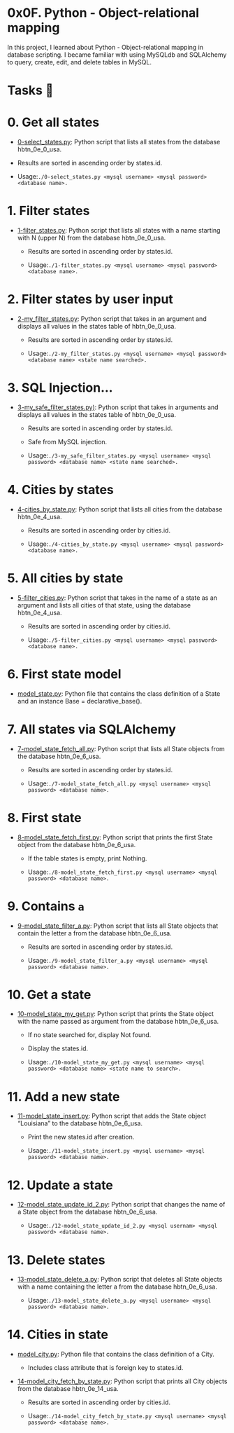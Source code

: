# 0x0F. Python - Object-relational mapping

In this project, I learned about Python - Object-relational mapping in database scripting. I became familiar with using MySQLdb and SQLAlchemy to query, create, edit, and delete tables in MySQL.

# Tasks 📃

# 0. Get all states

  + <u>[0-select_states.py]( https://github.com/Heshbon/alx-higher_level_programming/blob/master/0x0F-python-object_relational_mapping/0-select_states.py)</u>: Python script that lists all states from the database hbtn_0e_0_usa.

  + Results are sorted in ascending order by states.id.

  + Usage:`./0-select_states.py <mysql username> <mysql password> <database name>.`

# 1. Filter states

+ <u>[1-filter_states.py]( https://github.com/Heshbon/alx-higher_level_programming/blob/master/0x0F-python-object_relational_mapping/1-filter_states.py)</u>: Python script that lists all states with a name starting with N (upper N) from the database hbtn_0e_0_usa.

  + Results are sorted in ascending order by states.id.

  + Usage:`./1-filter_states.py <mysql username> <mysql password> <database name>.`

# 2. Filter states by user input

+ <u>[2-my_filter_states.py]( https://github.com/Heshbon/alx-higher_level_programming/blob/master/0x0F-python-object_relational_mapping/2-my_filter_states.py)</u>: Python script that takes in an argument and displays all values in the states table of hbtn_0e_0_usa.

  + Results are sorted in ascending order by states.id.

  + Usage:`./2-my_filter_states.py <mysql username> <mysql password> <database name> <state name searched>.`

# 3. SQL Injection...

+ <u>[3-my_safe_filter_states.py]( https://github.com/Heshbon/alx-higher_level_programming/blob/master/0x0F-python-object_relational_mapping/3-my_safe_filter_states.py))</u>: Python script that takes in arguments and displays all values in the states table of hbtn_0e_0_usa.

  + Results are sorted in ascending order by states.id.

  + Safe from MySQL injection.

  + Usage:`./3-my_safe_filter_states.py <mysql username> <mysql password> <database name> <state name searched>.`

# 4. Cities by states

+ <u>[4-cities_by_state.py]( https://github.com/Heshbon/alx-higher_level_programming/blob/master/0x0F-python-object_relational_mapping/4-cities_by_state.py)</u>: Python script that lists all cities from the database hbtn_0e_4_usa.

  + Results are sorted in ascending order by cities.id.

  + Usage:`./4-cities_by_state.py <mysql username> <mysql password> <database name>.`

# 5. All cities by state

+ <u>[5-filter_cities.py]( https://github.com/Heshbon/alx-higher_level_programming/blob/master/0x0F-python-object_relational_mapping/5-filter_cities.py)</u>: Python script that takes in the name of a state as an argument and lists all cities of that state, using the database hbtn_0e_4_usa.

  + Results are sorted in ascending order by cities.id.

  + Usage:`./5-filter_cities.py <mysql username> <mysql password> <database name>.`

# 6. First state model

  + <u>[model_state.py]( https://github.com/Heshbon/alx-higher_level_programming/blob/master/0x0F-python-object_relational_mapping/model_state.py)</u>: Python file that contains the class definition of a State and an instance Base = declarative_base().

# 7. All states via SQLAlchemy

+ <u>[7-model_state_fetch_all.py]( https://github.com/Heshbon/alx-higher_level_programming/blob/master/0x0F-python-object_relational_mapping/7-model_state_fetch_all.py)</u>: Python script that lists all State objects from the database hbtn_0e_6_usa.

  + Results are sorted in ascending order by states.id.

  + Usage:`./7-model_state_fetch_all.py <mysql username> <mysql password> <database name>.`

# 8. First state

+ <u>[8-model_state_fetch_first.py]( https://github.com/Heshbon/alx-higher_level_programming/blob/master/0x0F-python-object_relational_mapping/8-model_state_fetch_first.py)</u>: Python script that prints the first State object from the database hbtn_0e_6_usa.

  + If the table states is empty, print Nothing.

  + Usage:`./8-model_state_fetch_first.py <mysql username> <mysql password> <database name>.`

# 9. Contains `a`

+ <u>[9-model_state_filter_a.py]( https://github.com/Heshbon/alx-higher_level_programming/blob/master/0x0F-python-object_relational_mapping/9-model_state_filter_a.py)</u>: Python script that lists all State objects that contain the letter a from the database hbtn_0e_6_usa.

  + Results are sorted in ascending order by states.id.

  + Usage:`./9-model_state_filter_a.py <mysql username> <mysql password> <database name>.`

# 10. Get a state

+ <u>[10-model_state_my_get.py]( https://github.com/Heshbon/alx-higher_level_programming/blob/master/0x0F-python-object_relational_mapping/10-model_state_my_get.py)</u>: Python script that prints the State object with the name passed as argument from the database hbtn_0e_6_usa.

  + If no state searched for, display Not found.

  + Display the states.id.

  + Usage:`./10-model_state_my_get.py <mysql username> <mysql password> <database name> <state name to search>.`

# 11. Add a new state

+ <u>[11-model_state_insert.py]( https://github.com/Heshbon/alx-higher_level_programming/blob/master/0x0F-python-object_relational_mapping/11-model_state_insert.py)</u>: Python script that adds the State object “Louisiana” to the database hbtn_0e_6_usa.

  + Print the new states.id after creation.

  + Usage:`./11-model_state_insert.py <mysql username> <mysql password> <database name>.`

# 12. Update a state

+ <u>[12-model_state_update_id_2.py]( https://github.com/Heshbon/alx-higher_level_programming/blob/master/0x0F-python-object_relational_mapping/12-model_state_update_id_2.py)</u>: Python script that changes the name of a State object from the database hbtn_0e_6_usa.

  + Usage:`./12-model_state_update_id_2.py <mysql usernam> <mysql password> <database name>.`

# 13. Delete states

+ <u>[13-model_state_delete_a.py]( https://github.com/Heshbon/alx-higher_level_programming/blob/master/0x0F-python-object_relational_mapping/13-model_state_delete_a.py)</u>: Python script that deletes all State objects with a name containing the letter a from the database hbtn_0e_6_usa.

  + Usage:`./13-model_state_delete_a.py <mysql username> <mysql password> <database name>.`

# 14. Cities in state

+ <u>[model_city.py](https://github.com)</u>: Python file that contains the class definition of a City.

  + Includes class attribute that is foreign key to states.id.

+ <u>[14-model_city_fetch_by_state.py](https://github.com)</u>: Python script that prints all City objects from the database hbtn_0e_14_usa.

  + Results are sorted in ascending order by cities.id.

  + Usage:`./14-model_city_fetch_by_state.py <mysql username> <mysql password> <database name>.`
